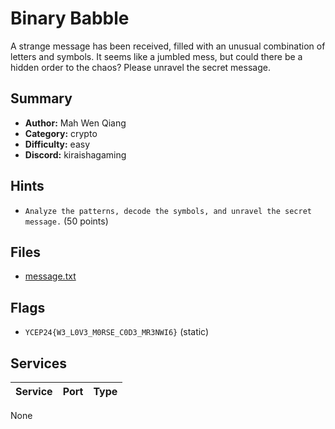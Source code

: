 # Binary Babble
A strange message has been received, filled with an unusual combination of letters and symbols. It seems like a jumbled mess, but could there be a hidden order to the chaos? Please unravel the secret message.

## Summary
- **Author:** Mah Wen Qiang
- **Category:** crypto
- **Difficulty:** easy
- **Discord:** kiraishagaming

## Hints
- `Analyze the patterns, decode the symbols, and unravel the secret message.` (50 points)

## Files
- [message.txt](dist\message.txt)

## Flags
- `YCEP24{W3_L0V3_M0RSE_C0D3_MR3NWI6}` (static)

## Services
| Service | Port | Type |
| ------- | ---- | ---- |
None
